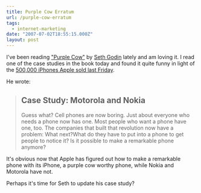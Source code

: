 ```yaml
---
title: Purple Cow Erratum
url: /purple-cow-erratum
tags:
  - internet-marketing
date: "2007-07-02T18:55:15.000Z"
layout: post
---
```


I've been reading ["Purple Cow"][0] by [Seth Godin][1] lately and am loving it. I read one of the case studies in the book today and found it quite funny in light of the [500,000 iPhones Apple sold last Friday][2].  
  
He wrote:  

>   
> ## Case Study: Motorola and Nokia  
> Guess what? Cell phones are now boring. Just about everyone who needs a phone now has one. Most people who want a phone have one, too. The companies that built that revolution now have a problem: What next?What do they have to put into a phone to get people to notice it? Is it possible to make a remarkable phone anymore?

  
It's obvious now that Apple has figured out how to make a remarkable phone with its iPhone, a purple cow worthy phone, while Nokia and Motorola have not.  
  
Perhaps it's time for Seth to update his case study?

[0]: http://www.amazon.com/Purple-Cow-Transform-Business-Remarkable/dp/159184021X
[1]: http://sethgodin.typepad.com/
[2]: http://www.bloomberg.com/apps/news?pid=20601087&sid=aKtbJPOEkO.U